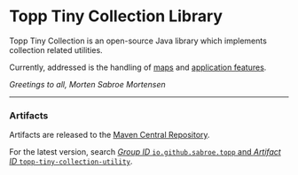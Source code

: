 # Topp Tiny Collection Library

Topp Tiny Collection is an open-source Java library which implements collection related utilities.

Currently, addressed is the handling of 
[maps](src/main/java/com/yelstream/topp/util/collection) 
and 
[application features](src/main/java/com/yelstream/topp/util/feature).

_Greetings to all, Morten Sabroe Mortensen_

---

### Artifacts

Artifacts are released to the [Maven Central Repository](https://search.maven.org/).

For the latest version,
search
[_Group ID_ `io.github.sabroe.topp` and _Artifact ID_ `topp-tiny-collection-utility`](https://search.maven.org/search?q=g:io.github.sabroe.topp%20AND%20a:topp-tiny-collection-utility).
